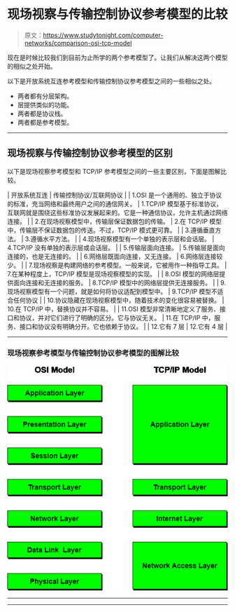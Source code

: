 # 现场视察与传输控制协议参考模型的比较

> 原文：<https://www.studytonight.com/computer-networks/comparison-osi-tcp-model>

现在是时候比较我们到目前为止所学的两个参考模型了。让我们从解决这两个模型的相似之处开始。

以下是开放系统互连参考模型和传输控制协议参考模型之间的一些相似之处。

*   两者都有分层架构。
*   层提供类似的功能。
*   两者都是协议栈。
*   两者都是参考模型。

* * *

## 现场视察与传输控制协议参考模型的区别

以下是现场视察参考模型和 TCP/IP 参考模型之间的一些主要区别，下面是图解比较。

| 开放系统互连 | 传输控制协议/互联网协议 |
| 1.OSI 是一个通用的、独立于协议的标准，充当网络和最终用户之间的通信网关。 | 1.TCP/IP 模型基于标准协议，互联网就是围绕这些标准协议发展起来的。它是一种通信协议，允许主机通过网络连接。 |
| 2.在现场视察模型中，传输层保证数据包的传输。 | 2.在 TCP/IP 模型中，传输层不保证数据包的传送。不过，TCP/IP 模式更可靠。 |
| 3.遵循垂直方法。 | 3.遵循水平方法。 |
| 4.现场视察模型有一个单独的表示层和会话层。 | 4.TCP/IP 没有单独的表示层或会话层。 |
| 5.传输层面向连接。 | 5.传输层是面向连接的，也是无连接的。 |
| 6.网络层既面向连接，又无连接。 | 6.网络层连接较少。 |
| 7.现场视察是构建网络的参考模型。一般来说，它被用作一种指导工具。 | 7.在某种程度上，TCP/IP 模型是现场视察模型的实现。 |
| 8.OSI 模型的网络层提供面向连接和无连接的服务。 | 8.TCP/IP 模型中的网络层提供无连接服务。 |
| 9.现场视察模型有一个问题，就是如何将协议适配到模型中。 | 9.TCP/IP 模型不适合任何协议 |
| 10.协议隐藏在现场视察模型中，随着技术的变化很容易被替换。 | 10.在 TCP/IP 中，替换协议并不容易。 |
| 11.OSI 模型非常清晰地定义了服务、接口和协议，并对它们进行了明确的区分。它与协议无关。 | 11.在 TCP/IP 中，服务、接口和协议没有明确分开。它也依赖于协议。 |
| 12.它有 7 层 | 12.它有 4 层 |

* * *

### 现场视察参考模型与传输控制协议参考模型的图解比较

![between OSI (7 layers) and TCP/IP (4 layers) Model](img/ec179dcf9accc04253a0190b68f2605a.png)

* * *

* * *